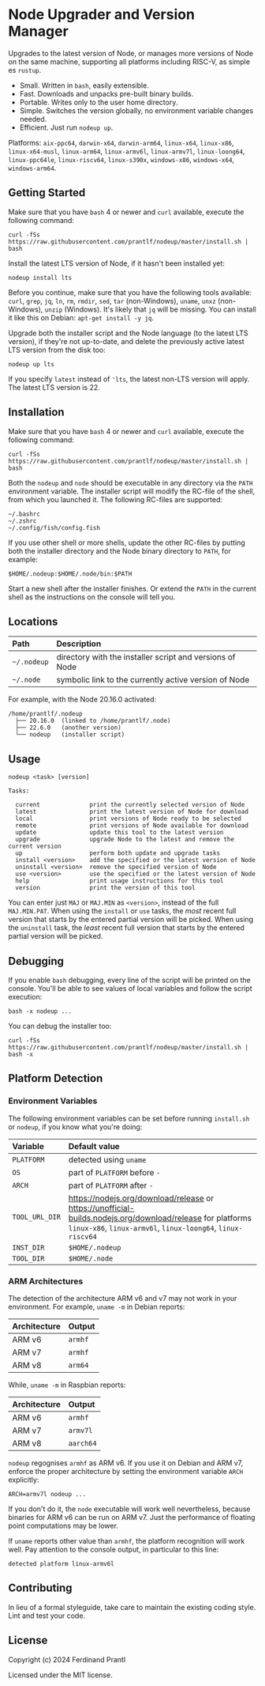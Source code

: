 # Node Upgrader and Version Manager

Upgrades to the latest version of Node, or manages more versions of Node on the same machine, supporting all platforms including RISC-V, as simple es `rustup`.

* Small. Written in `bash`, easily extensible.
* Fast. Downloads and unpacks pre-built binary builds.
* Portable. Writes only to the user home directory.
* Simple. Switches the version globally, no environment variable changes needed.
* Efficient. Just run `nodeup up`.

Platforms: `aix-ppc64`, `darwin-x64`, `darwin-arm64`, `linux-x64`, `linux-x86`, `linux-x64-musl`, `linux-arm64`, `linux-armv6l`, `linux-armv7l`, `linux-loong64`, `linux-ppc64le`, `linux-riscv64`, `linux-s390x`, `windows-x86`, `windows-x64`, `windows-arm64`.

## Getting Started

Make sure that you have `bash` 4 or newer and `curl` available, execute the following command:

    curl -fSs https://raw.githubusercontent.com/prantlf/nodeup/master/install.sh | bash

Install the latest LTS version of Node, if it hasn't been installed yet:

    nodeup install lts

Before you continue, make sure that you have the following tools available: `curl`, `grep`, `jq`, `ln`, `rm`, `rmdir`, `sed`, `tar` (non-Windows), `uname`, `unxz` (non-Windows), `unzip` (Windows). It's likely that `jq` will be missing. You can install it like this on Debian: `apt-get install -y jq`.

Upgrade both the installer script and the Node language (to the latest LTS version), if they're not up-to-date, and delete the previously active latest LTS version from the disk too:

    nodeup up lts

If you specify `latest` instead of `'lts`, the latest non-LTS version will apply. The latest LTS version is 22.

## Installation

Make sure that you have `bash` 4 or newer and `curl` available, execute the following command:

    curl -fSs https://raw.githubusercontent.com/prantlf/nodeup/master/install.sh | bash

Both the `nodeup` and `node` should be executable in any directory via the `PATH` environment variable. The installer script will modify the RC-file of the shell, from which you launched it. The following RC-files are supported:

    ~/.bashrc
    ~/.zshrc
    ~/.config/fish/config.fish

If you use other shell or more shells, update the other RC-files by putting both the installer directory and the Node binary directory to `PATH`, for example:

    $HOME/.nodeup:$HOME/.node/bin:$PATH

Start a new shell after the installer finishes. Or extend the `PATH` in the current shell as the instructions on the console will tell you.

## Locations

| Path        | Description                                              |
|:------------|:---------------------------------------------------------|
| `~/.nodeup` | directory with the installer script and versions of Node |
| `~/.node`   | symbolic link to the currently active version of Node    |

For example, with the Node 20.16.0 activated:

    /home/prantlf/.nodeup
      ├── 20.16.0  (linked to /home/prantlf/.node)
      ├── 22.6.0   (another version)
      └── nodeup   (installer script)

## Usage

    nodeup <task> [version]

    Tasks:

      current              print the currently selected version of Node
      latest               print the latest version of Node for download
      local                print versions of Node ready to be selected
      remote               print versions of Node available for download
      update               update this tool to the latest version
      upgrade              upgrade Node to the latest and remove the current version
      up                   perform both update and upgrade tasks
      install <version>    add the specified or the latest version of Node
      uninstall <version>  remove the specified version of Node
      use <version>        use the specified or the latest version of Node
      help                 print usage instructions for this tool
      version              print the version of this tool

You can enter just `MAJ` or `MAJ.MIN` as `<version>`, instead of the full `MAJ.MIN.PAT`. When using the `install` or `use` tasks, the *most* recent full version that starts by the entered partial version will be picked. When using the `uninstall` task, the *least* recent full version that starts by the entered partial version will be picked.

## Debugging

If you enable `bash` debugging, every line of the script will be printed on the console. You'll be able to see values of local variables and follow the script execution:

    bash -x nodeup ...

You can debug the installer too:

    curl -fSs https://raw.githubusercontent.com/prantlf/nodeup/master/install.sh | bash -x

## Platform Detection

### Environment Variables

The following environment variables can be set before running `install.sh` or `nodeup`, if you know what you're doing:

| Variable       | Default value                 |
|:---------------|:------------------------------|
| `PLATFORM`     | detected using `uname`        |
| `OS`           | part of `PLATFORM` before `-` |
| `ARCH`         | part of `PLATFORM` after `-`  |
| `TOOL_URL_DIR` | https://nodejs.org/download/release or https://unofficial-builds.nodejs.org/download/release for platforms `linux-x86`, `linux-armv6l`, `linux-loong64`, `linux-riscv64` |
| `INST_DIR`     | `$HOME/.nodeup`               |
| `TOOL_DIR`     | `$HOME/.node`                 |

### ARM Architectures

The detection of the architecture ARM v6 and v7 may not work in your environment. For example, `uname -m` in Debian reports:

| Architecture | Output   |
|:-------------|:---------|
| ARM v6       | `armhf`  |
| ARM v7       | `armhf`  |
| ARM v8       | `arm64`  |

While, `uname -m` in Raspbian reports:

| Architecture | Output    |
|:-------------|:----------|
| ARM v6       | `armhf`   |
| ARM v7       | `armv7l`  |
| ARM v8       | `aarch64` |

`nodeup` regognises `armhf` as ARM v6. If you use it on Debian and ARM v7, enforce the proper architecture by setting the environment variable `ARCH` explicitly:

    ARCH=armv7l nodeup ...

If you don't do it, the `node` executable will work well nevertheless, because binaries for ARM v6 can be run on ARM v7. Just the performance of floating point computations may be lower.

If `uname` reports other value than `armhf`, the platform recognition will work well. Pay attention to the console output, in particular to this line:

    detected platform linux-armv6l

## Contributing

In lieu of a formal styleguide, take care to maintain the existing coding style. Lint and test your code.

## License

Copyright (c) 2024 Ferdinand Prantl

Licensed under the MIT license.
